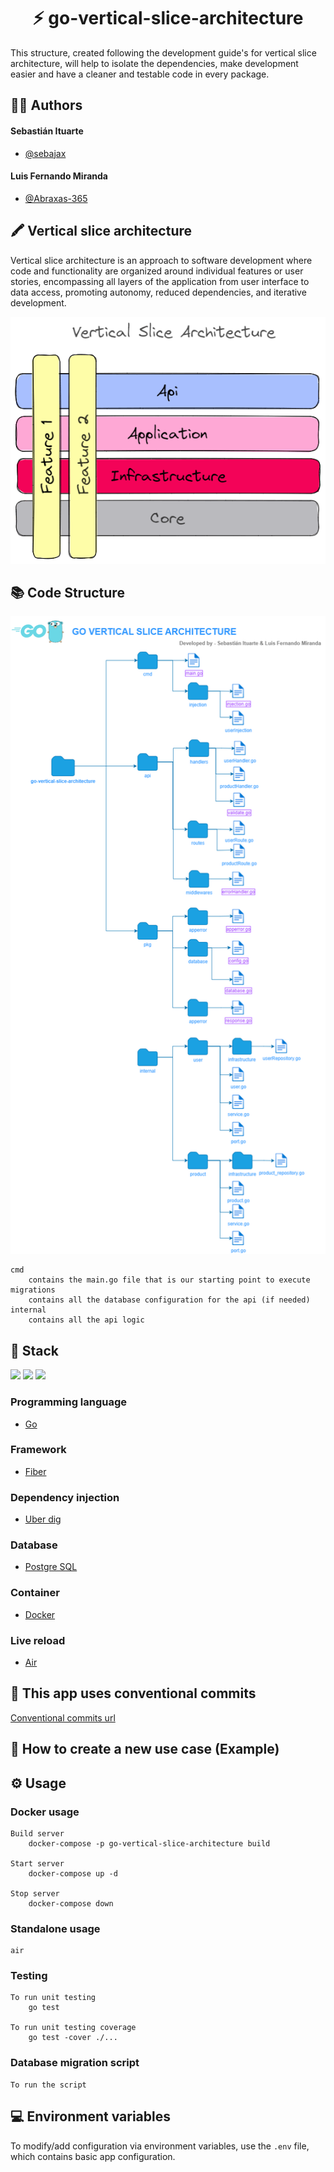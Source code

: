 <h1 align='center'>
    ⚡ go-vertical-slice-architecture
</h1>

This structure, created following the development guide's for vertical slice architecture, will help to isolate the dependencies, make development easier and have a cleaner and testable code in every package.

## 👩‍💻 Authors

#### Sebastián Ituarte

- [@sebajax](https://www.github.com/sebajax)

#### Luis Fernando Miranda

- [@Abraxas-365](https://www.github.com/Abraxas-365)

## 🖍 Vertical slice architecture

Vertical slice architecture is an approach to software development where code and functionality are organized around individual features or user stories, encompassing all layers of the application from user interface to data access, promoting autonomy, reduced dependencies, and iterative development.

![alt text](./vertical-slice-architecture.png)

## 📚 Code Structure

![alt text](./go-vertical-slice-architecture.png)

    cmd
        contains the main.go file that is our starting point to execute
    migrations
        contains all the database configuration for the api (if needed)
    internal
        contains all the api logic

## 🚀 Stack

<img src="https://img.shields.io/badge/Go-00ADD8?style=for-the-badge&logo=go&logoColor=white" />
<img src="https://img.shields.io/badge/Docker-2CA5E0?style=for-the-badge&logo=docker&logoColor=white" />
<img src="https://img.shields.io/badge/PostgreSQL-316192?style=for-the-badge&logo=postgresql&logoColor=white" />

### Programming language

- [Go](https://go.dev/)

### Framework

- [Fiber](https://docs.gofiber.io/)

### Dependency injection

- [Uber dig](https://github.com/uber-go/dig)

### Database

- [Postgre SQL](https://www.postgresql.org/)

### Container

- [Docker](https://www.docker.com/)

### Live reload

- [Air](https://github.com/cosmtrek/air)

## 🧐 This app uses conventional commits

[Conventional commits url](https://www.conventionalcommits.org/en/v1.0.0/)

## 🤜 How to create a new use case (Example)

## ⚙️ Usage

### Docker usage

    Build server
        docker-compose -p go-vertical-slice-architecture build

    Start server
        docker-compose up -d

    Stop server
        docker-compose down

### Standalone usage

    air

### Testing

    To run unit testing
        go test

    To run unit testing coverage
        go test -cover ./...

### Database migration script

    To run the script

## 💻 Environment variables

To modify/add configuration via environment variables, use the `.env` file, which contains basic app configuration.
